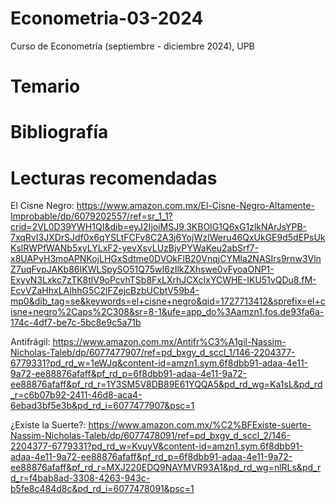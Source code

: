 # Econometria-03-2024
Curso de Econometría (septiembre - diciembre 2024), UPB

# Temario
## 

# Bibliografía


# Lecturas recomendadas
El Cisne Negro:  https://www.amazon.com.mx/El-Cisne-Negro-Altamente-Improbable/dp/6079202557/ref=sr_1_1?crid=2VL0D39YWH1QI&dib=eyJ2IjoiMSJ9.3KBOIG1Q6xG1zlkNArJsYPB-7xqRvI3JXDrSJdf0x6qYSLtFCFv8C2A3j6YojWzIWeru46QxUkGE9d5dEPsUkKslRWPfWANb5xyLYLxF2-yevXsvLUzBjvPYWaKeu2abSrf7-x8UAPvH3moAPNKojLHGxSdtme0DVOkFlB20VnqjCYMla2NASIrs9rnw3VlnZ7uqFvpJAKb86IKWLSpySO51Q75wI6zIlkZXhswe0vFyoaONP1-ExyyN3Lxkc7zTK8tlV9oPcvhTSb8FxLXrhJCXcIxYCWHE-IKU51vQDu8.fM-EcvVZaHhxLAIhhG5C2lFZejcBzbUCbtV59b4-mp0&dib_tag=se&keywords=el+cisne+negro&qid=1727713412&sprefix=el+cisne+negro%2Caps%2C308&sr=8-1&ufe=app_do%3Aamzn1.fos.de93fa6a-174c-4df7-be7c-5bc8e9c5a71b

Antifrágil: https://www.amazon.com.mx/Antifr%C3%A1gil-Nassim-Nicholas-Taleb/dp/6077477907/ref=pd_bxgy_d_sccl_1/146-2204377-6779331?pd_rd_w=1eWJq&content-id=amzn1.sym.6f8dbb91-adaa-4e11-9a72-ee88876afaff&pf_rd_p=6f8dbb91-adaa-4e11-9a72-ee88876afaff&pf_rd_r=1Y3SM5V8DB89E61YQQA5&pd_rd_wg=Ka1sL&pd_rd_r=c6b07b92-2411-46d8-aca4-6ebad3bf5e3b&pd_rd_i=6077477907&psc=1

¿Existe la Suerte?: https://www.amazon.com.mx/%C2%BFExiste-suerte-Nassim-Nicholas-Taleb/dp/6077478091/ref=pd_bxgy_d_sccl_2/146-2204377-6779331?pd_rd_w=KvuyV&content-id=amzn1.sym.6f8dbb91-adaa-4e11-9a72-ee88876afaff&pf_rd_p=6f8dbb91-adaa-4e11-9a72-ee88876afaff&pf_rd_r=MXJ220EDQ9NAYMVR93A1&pd_rd_wg=nlRLs&pd_rd_r=f4bab8ad-3308-4263-943c-b5fe8c484d8c&pd_rd_i=6077478091&psc=1
